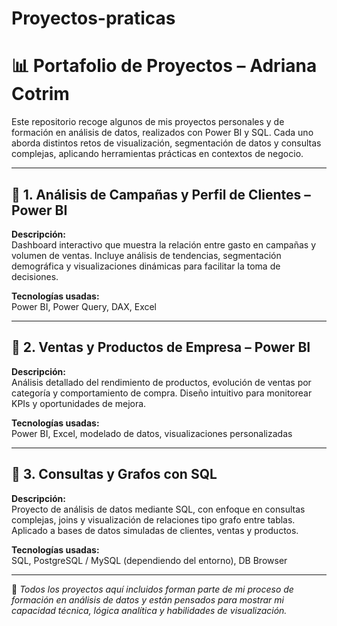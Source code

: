 # Proyectos-praticas
# 📊 Portafolio de Proyectos – Adriana Cotrim

Este repositorio recoge algunos de mis proyectos personales y de formación en análisis de datos, realizados con Power BI y SQL. Cada uno aborda distintos retos de visualización, segmentación de datos y consultas complejas, aplicando herramientas prácticas en contextos de negocio.

---

## 🔹 1. Análisis de Campañas y Perfil de Clientes – Power BI

**Descripción:**  
Dashboard interactivo que muestra la relación entre gasto en campañas y volumen de ventas. Incluye análisis de tendencias, segmentación demográfica y visualizaciones dinámicas para facilitar la toma de decisiones.

**Tecnologías usadas:**  
Power BI, Power Query, DAX, Excel


---

## 🔹 2. Ventas y Productos de Empresa – Power BI

**Descripción:**  
Análisis detallado del rendimiento de productos, evolución de ventas por categoría y comportamiento de compra. Diseño intuitivo para monitorear KPIs y oportunidades de mejora.

**Tecnologías usadas:**  
Power BI, Excel, modelado de datos, visualizaciones personalizadas



---

## 🔹 3. Consultas y Grafos con SQL

**Descripción:**  
Proyecto de análisis de datos mediante SQL, con enfoque en consultas complejas, joins y visualización de relaciones tipo grafo entre tablas. Aplicado a bases de datos simuladas de clientes, ventas y productos.

**Tecnologías usadas:**  
SQL, PostgreSQL / MySQL (dependiendo del entorno), DB Browser


---

📌 *Todos los proyectos aquí incluidos forman parte de mi proceso de formación en análisis de datos y están pensados para mostrar mi capacidad técnica, lógica analítica y habilidades de visualización.*

